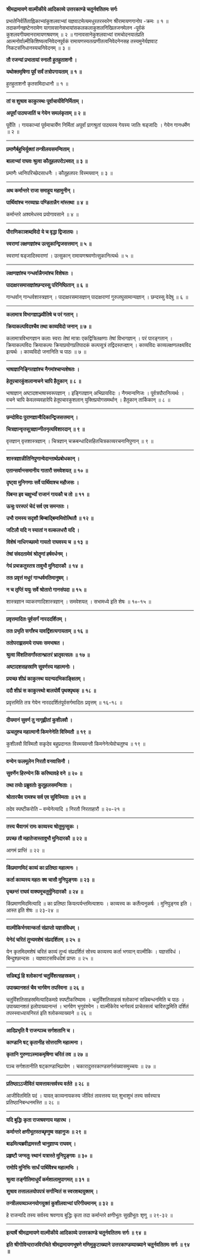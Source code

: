 **श्रीमद्रामायणे वाल्मीकीये आदिकाव्ये उत्तरकाण्डे चतुर्नवतितमः सर्गः**

प्रभातेनिर्वर्तिताह्निकाभ्यांकुशलवाभ्यां यज्ञवाटमेत्यमधुरतरस्वरेण श्रीरामायणगानोप -क्रमः ॥ १ ॥ तदाकर्णनहृष्टेनरामेण यागावसानेसभायांसकलकलाकुशलनिखिलजनमेलन -पूर्वकं कुशलवगीयमानरामायणश्रवणम् ॥ २ ॥ गानावसानेकुशलवाभ्यां रामचोदनयातंप्रति आत्मनोर्वाल्मीकिशिष्यत्वनिवेदनपूर्वकं रामायणस्यतत्प्रणीतत्वनिवेदनेनसह तस्यमुनेर्यज्ञवाट निकटसंनिधानस्यचनिवेदनम् ॥ ३ ॥

**तौ रजन्यां प्रभातायां स्नातौ हुतहुताशनौ ।**

**यथोक्तमृषिणा पूर्वं सर्वं तत्रोपगायताम् ॥ १ ॥**

हुतहुताशनौ कृतसमिदाधानौ ॥ १ ॥

****

**तां स शुश्राव काकुत्स्थः पूर्वाचार्यविनिर्मिताम् ।**

**अपूर्वां पाठ्यजातिं च गेयेन समलंकृताम् ॥ २ ॥**

पूर्वेति । गायकाभ्यां पूर्वमाचार्येण निर्मितां अपूर्वां प्रागश्रुतां पाठ्यस्य गेयस्य जातिः षड्जादिः । गेयेन गानधर्मेण ॥ २ ॥

****

**प्रमाणैर्बहुभिर्युक्तां तन्त्रीलयसमन्विताम् ।**

**बालाभ्यां राघवः श्रुत्वा कौतूहलपरोऽभवत् ॥ ३ ॥**

प्रमाणैः ध्वनिपरिच्छेदसाधनैः । कौतूहलपरः विस्मयवान् ॥ ३ ॥

****

**अथ कर्मान्तरे राजा समाहूय महामुनीन् ।**

**पार्थिवांश्च नरव्याघ्रः पण्डितान्नैग मांस्तथा ॥ ४ ॥**

कर्मान्तरे अश्वमेधस्य प्रयोगावसाने ॥ ४ ॥

****

**पौराणिकाञ्शब्दविदो ये च वृद्धा द्विजातयः ।**

**स्वराणां लक्षणज्ञांश्च उत्सुकान्द्विजसत्तमान् ॥ ५ ॥**

स्वराणां षड्जादिस्वराणां । उत्सुकान् रामायणश्रवणोत्सुकानित्यर्थः ॥ ५ ॥

****

**लक्षणज्ञांश्च गन्धर्वान्नैगमांश्च विशेषतः ।**

**पादाक्षरसमासज्ञांश्छन्दस्सु परिनिष्ठितान् ॥ ६ ॥**

गान्धर्वान् गान्धर्वशास्त्रज्ञान् । पादाक्षरसमासज्ञान् पादाक्षराणां गुरुलघुसामान्यज्ञान् । छन्दस्सु वेदेषु ॥ ६ ॥

****

**कलामात्र विभागज्ञाञ्ज्यौतिषे च परं गतान् ।**

**क्रियाकल्पविदश्चैव तथा काव्यविदो जनान् ॥ ७ ॥**

कलामात्रविभागज्ञान कलाः स्वराः तेषां मात्राः एकद्वित्रिलक्षणाः तेषां विभागज्ञान् । परं पारङ्गतान् । क्रियाकल्पविदः क्रियाकल्पः क्रियाप्रयोगप्रतिपादकं कल्पसूत्रं तद्विदस्तज्ज्ञान् । काव्यविदः काव्यलक्षणलक्ष्यविद इत्यर्थः । काव्यविदो जनानिति च पाठः ॥ ७ ॥

****

**भाषाज्ञानिङ्गितज्ञांश्च नैगमांश्चाप्यशेषतः ।**

**हेतूपचारकुंशलान्वचने चापि हैतुकान् ॥ ८ ॥**

भाषाज्ञान् अष्टादशभाषास्वरूपज्ञान् । इङ्गितज्ञान् अभिप्रायविदः । नैगमान्वणिजः । पूर्वत्रपौरानित्यर्थः । वचने चापि केवलव्यवहारेपि हेतूपचारकुशलान् युक्तिप्रयोगसमर्थान् । हैतुकान् तार्किकान् ॥ ८ ॥

****

**छन्दोविदः पुराणज्ञान्वैदिकान्द्विजसत्तमान् ।**

**चित्रज्ञान्वृत्तसूत्रज्ञान्गीतनृत्यविशारदान् ॥ ९ ॥**

वृत्तज्ञान् वृत्तशास्त्रज्ञान् । चित्रज्ञान् चक्रबन्धादिसहितचित्रकाव्यरचनानिपुणान् ॥ ९ ॥

****

**शास्त्रज्ञान्नीतिनिपुणान्वेदान्तार्थप्रबोधकान् ।**

**एतान्सर्वान्त्समानीय गातारौ समवेशयत् ॥ १० ॥**

**दृष्ट्वा मुनिगणाः सर्वे पार्थिवाश्च महौजसः ।**

**पिबन्त इव चक्षुर्भ्यां राजानं गायकौ च तो ॥ ११ ॥**

**ऊचुः परस्परं चेदं सर्व एव समन्ततः ।**

**उभौ रामस्य सदृशौ बिम्बाद्बिम्वमिवोत्थितौ ॥ १२ ॥**

**जटिलौ यदि न स्यातां न वल्कलधरौ यदि ।**

**विशेषं नाधिगच्छामो गायतो राघवस्य च ॥ १३ ॥**

**तेषां संवदतामेवं श्रोतॄणां हर्षवर्धनम् ।**

**गेयं प्रचक्रतुस्तत्र तावुभौ मुनिदारकौ ॥ १४ ॥**

**ततः प्रवृत्तं मधुरं गान्धर्वमतिमानुषम् ।**

**न च तृप्तिं ययुः सर्वे श्रोतारो गानसंपदा ॥ १५ ॥**

शास्त्रज्ञान व्याकरणादिशास्त्रज्ञान् । समवेशयत् । सभामध्ये इति शेषः ॥ १०-१५ ॥

****

**प्रवृत्तमादितः पूर्वसर्गं नारददर्शितम् ।**

**ततः प्रभृति सर्गांश्च यावद्विंशत्यगायताम् ॥ १६ ॥**

**ततोपराह्णसमये राघवः समभाषत ।**

**श्रुत्वा विंशतिसर्गांस्तान्भ्रातरं भ्रातृवत्सलः ॥ १७ ॥**

**अष्टादशसहस्राणि सुवर्णस्य महात्मनोः ।**

**प्रयच्छ शीघ्रं काकुत्स्थ यदन्यदभिकाङ्क्षितम् ।**

**ददौ शीघ्रं स काकुत्स्थो बालयोर्वै पृथक्पृथक् ॥ १८ ॥**

प्रवृत्तमिति तत्र गेयेन नारददर्शितंपूर्वसर्गमादितः प्रवृत्तम् ॥ १६-१८ ॥

****

**दीयमानं सुवर्ण तु नागृह्णीतां कुशीलवौ ।**

**ऊचतुश्च महात्मानौ किमनेनेति विस्मितौ ॥ १९ ॥**

कुशीलवौ विस्मितौ सकृदेव बहुप्रदानतः विस्मयवन्तौ किमनेनेत्येवोचतुश्च ॥ १९ ॥

****

**वन्येन फलमूलेन निरतौ वनवासिनौ ।**

**सुवर्णेन हिरण्येन किं करिष्यावहे वने ॥ २० ॥**

**तथा तयोः प्रब्रुवतोः कुतूहलसमन्विताः ।**

**श्रोतारचैव रामश्च सर्व एव सुविस्मिताः ॥ २१ ॥**

तदेव स्पष्टीकरोति – वन्येनेत्यादि ॥ निरतौ निरताहारौ ॥ २०-२१ ॥

****

**तस्य चैवागमं रामः काव्यस्य श्रोतुमुत्सुकः ।**

**प्रपच्छ तौ महातेजास्तावुभौ मुनिदारकौ ॥ २२ ॥**

आगमं प्राप्तिं ॥ २२ ॥

****

**किंप्रमाणमिदं काव्यं का प्रतिष्ठा महात्मनः ।**

**कर्ता काव्यस्य महतः क्व चासौ मुनिपुङ्गवः ॥ २३ ॥**

**पृच्छन्तं राघवं वाक्यमूचतुर्मुनिदारकौ ॥ २४ ॥**

किंप्रमाणमिदमित्यादि ॥ का प्रतिष्ठा कियत्पर्यन्तमित्याशयः । काव्यस्य कः कर्तेत्यनुकर्षः । मुनिपुङ्गव इति । आस्त इति शेषः ॥ २३-२४ ॥

****

**वाल्मीकिर्भगवान्कर्ता संप्राप्तो यज्ञसंविधम् ।**

**येनेदं चरितं तुभ्यमशेषं संप्रदर्शितम् ॥ २५ ॥**

येन कृतमिदमशेषं चरितं काव्यं तुभ्यं संप्रदर्शितं सोस्य काव्यस्य कर्ता भगवान् वाल्मीकिः । यज्ञसंविधं । बिन्दुश्छान्दसः । यज्ञवाटसविधदेशं प्राप्तः ॥ २५ ॥

****

**सन्निबद्धं हि श्लोकानां चतुर्विंशत्सहस्रकम् ।**

**उपाख्यानशतं चैव भार्गवेण तपस्विना ॥ २६ ॥**

चतुर्विंशतिसाहस्रमित्यादिकमग्रे स्पष्टीकरिष्यामः । चतुर्विंशतिसाहस्रं श्लोकानां सन्निबन्धनमिति च पाठः । उपाख्यानशतं इलोपाख्यानान्तं । भार्गवेण भृगुवंश्येन । वाल्मीकेरेव भार्गवत्वं प्राचेतसत्वं चाविरुद्धमिति दर्शितं तपस्स्वाध्यायनिरतं इति श्लोकव्याख्याने ॥ २६ ॥

****

**आदिप्रभृति वै राजन्पञ्च सर्गशतानि च ।**

**काण्डानि षट् कृतानीह सोत्तराणि महात्मना ।**

**कृतानि गुरुणाऽस्माकमृषिणा चरितं तव ॥ २७ ॥**

पञ्च सर्गशतानीति षट्काण्डाभिप्रायेण । चकारादुत्तरकाण्डसर्गसंख्यासमुच्चयः ॥ २७ ॥

****

**प्रतिष्ठाऽऽजीवितं यावत्तावत्सर्वस्य वर्तते ॥ २८ ॥**

आजीवितमिति पदं । यावत् काव्यनायकस्य जीवितं तावत्तस्य यत् शुभाशुभं तस्य सर्वस्यात्र प्रतिष्ठानिबन्धनमस्ति ॥ २८ ॥

****

**यदि बुद्धिः कृता राजश्रवणाय महारथ ।**

**कर्मान्तरे क्षणीभूतस्तच्छृणुष्व सहानुजः ॥ २९ ॥**

**बाढमित्यब्रवीद्रामस्तौ चानुज्ञाप्य राघवम् ।**

**प्रहृष्टौ जग्मतुः स्थानं यत्रास्ते मुनिपुङ्गवः ॥ ३० ॥**

**रामोपि मुनिभिः सार्धं पार्थिवैश्च महात्मभिः ।**

**श्रुत्वा तङ्गीतिमाधुर्यं कर्मशालामुपागमत् ॥ ३१ ॥**

**शुश्राव तत्ताललयोपपत्रं सर्गान्वितं स स्वरशब्दयुक्तम् ।**

**तन्त्रीलयव्यञ्जनयोगयुक्तं कुशीलवाभ्यां परिगीयमानम् ॥ ३२ ॥**

हे राजन्यदि तस्य सर्वस्य श्रवणाय बुद्धिः कृता तदा कर्मान्तरे क्षणीभूतः सुखीभूतः शृणु ॥ २९-३२ ॥

****

**इत्यार्षे श्रीमद्रामायणे वाल्मीकीये आदिकाव्ये उत्तरकाण्डे चतुर्नवतितमः सर्गः ॥ ९४ ॥**

**इति श्रीगोविन्दराजविरचिते श्रीमद्रामायणभूषणे मणिमुकुटाख्याने उत्तरकाण्डव्याख्याने चतुर्नवतितमः सर्गः ॥ ९४ ॥**
